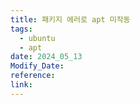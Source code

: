 ```yaml
---
title: 패키지 에러로 apt 미작동
tags:
  - ubuntu
  - apt
date: 2024_05_13
Modify_Date: 
reference: 
link:
---
```

